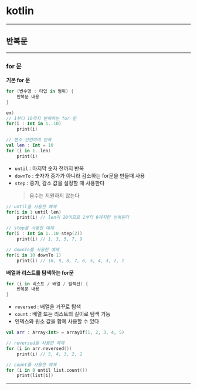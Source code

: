 # kotlin
---
## 반복문
---
### for 문
**기본 for 문**   
```kotlin
for (변수명 : 타입 in 범위) {
    반복문 내용
}
```
```kotlin
ex)
// 1부터 10까지 반복하는 for 문
for(i : Int in 1..10)
    print(i)

// 변수 선언하여 반복
val len : Int = 10
for (i in 1..len)
    print(i)
```
- `until` : 마지막 숫자 전까지 반복
- `downTo` : 숫자가 증가가 아니라 감소하는 for문을 만들때 사용
- `step` : 증가, 감소 값을 설정할 때 사용한다
    > 음수는 지원하지 않는다
```kotlin
// until을 사용한 예제
for(i in 1 until len)
    print(i) // len이 10이므로 1부터 9까지만 반복된다

// step을 사용한 예제
for(i : Int in 1..10 step(2))
    print(i) // 1, 3, 5, 7, 9

// downTo를 사용한 예제
for(i in 10 downTo 1)
    print(i) // 10, 9, 8, 7, 6, 5, 4, 3, 2, 1
```

**배열과 리스트를 탐색하는 for문**   
```kotlin
for (i in 리스트 / 배열 / 컬렉션) {
    반복문 내용
}
```
- `reversed` : 배열을 거꾸로 탐색
- `count` : 배열 또는 리스트의 길이로 탐색 가능
- 인덱스와 원소 값을 함께 사용할 수 있다
```kotlin
val arr : Array<Int> = arrayOf(1, 2, 3, 4, 5)

// reversed을 사용한 예제
for (i in arr.reversed())
    print(i) // 5, 4, 3, 2, 1

// count를 사용한 예제
for (i in 0 until list.count())
    print(list[i])
```
---